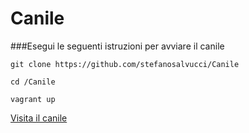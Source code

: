 # Canile

###Esegui le seguenti istruzioni per avviare il canile

`git clone https://github.com/stefanosalvucci/Canile`

`cd /Canile`

`vagrant up`

[Visita il canile](http://localhost:3100)